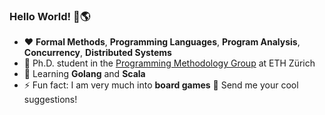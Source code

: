 ### Hello World! 👋🌎 
- ❤️ **Formal Methods**, **Programming Languages**, **Program Analysis**, **Concurrency**, **Distributed Systems**
- 🔭 Ph.D. student in the [Programming Methodology Group](https://www.pm.inf.ethz.ch/) at ETH Zürich
- 🌱 Learning **Golang** and **Scala**
- ⚡ Fun fact: I am very much into **board games** 🎲 Send me your cool suggestions!
<!-- - 📫 Check [my website](https://joaocpereira.me) for contact info -->

<!--
**jcp19/jcp19** is a ✨ _special_ ✨ repository because its `README.md` (this file) appears on your GitHub profile.

Here are some ideas to get you started:

- 🔭 I’m currently working on ...
- 🌱 I’m currently learning ...
- 👯 I’m looking to collaborate on ...
- 🤔 I’m looking for help with ...
- 💬 Ask me about ...
- 📫 How to reach me: ...
- 😄 Pronouns: ...
- ⚡ Fun fact: ...
-->
